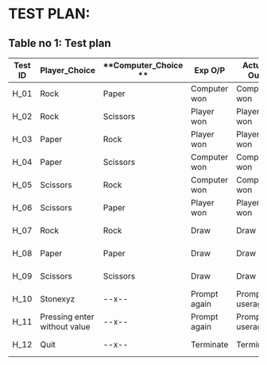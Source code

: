 # TEST PLAN:

## Table no 1: Test plan

| **Test ID** | **Player_Choice**           |     **Computer_Choice **       | **Exp O/P**     | **Actual Out** |   **Status**     | **Type Of Test**  |    
|-------------|-----------------------------|--------------------------------|-----------------|-------------   |------------------|-------------------|
|  H_01       |   Rock                      |     Paper                      |Computer won     | Computer won   | PASS             | Scenario based    |
|  H_02       |   Rock                      |     Scissors                   |Player won       | Player won     | PASS             | Scenario based    |
|  H_03       |   Paper                     |     Rock                       |Player won       | Player won     | PASS             | Scenario based    |
|  H_04       |   Paper                     |     Scissors                   |Computer won     | Computer won   | PASS             | Scenario based    |
|  H_05       |   Scissors                  |     Rock                       |Computer won     | Computer won   | PASS             | Scenario based    |
|  H_06       |   Scissors                  |     Paper                      |Player won       | Player won     | PASS             | Scenario based    |
|  H_07       |   Rock                      |     Rock                       |Draw             | Draw           | PASS             | Boundary based    |
|  H_08       |   Paper                     |     Paper                      |Draw             | Draw           | PASS             | Boundary based    |
|  H_09       |   Scissors                  |     Scissors                   |Draw             | Draw           | PASS             | Boundary based    |
|  H_10       |   Stonexyz                  |      --x--                     |Prompt again     |Prompt useragain| PASS             | Boundary based    |
|  H_11       | Pressing enter without value|     --x--                      |Prompt again     |Prompt useragain| PASS             | Boundary based    |
|  H_12       | Quit                        |    --x--                       | Terminate       | Terminate      | PASS             | Requirement based |
